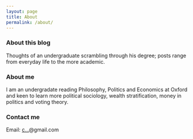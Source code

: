 ```yaml
---
layout: page
title: About
permalink: /about/
---
```


### About this blog
Thoughts of an undergraduate scrambling through his degree; posts range from everyday life to the more academic.

### About me
I am an undergradate reading Philosophy, Politics and Economics at Oxford and keen to learn more political sociology, wealth stratification, money in politics and voting theory.


### Contact me

Email: <a href="http://www.google.com/recaptcha/mailhide/d?k=01QMcKHIN42J9i0PaJ5c9d0w==&amp;c=LBEI5AR21Wzq-To12c5JdnK_snSoELPY3Cd_nbKfFlQ=" onclick="window.open('http://www.google.com/recaptcha/mailhide/d?k\x3d01QMcKHIN42J9i0PaJ5c9d0w\x3d\x3d\x26c\x3dLBEI5AR21Wzq-To12c5JdnK_snSoELPY3Cd_nbKfFlQ\x3d', '', 'toolbar=0,scrollbars=0,location=0,statusbar=0,menubar=0,resizable=0,width=500,height=300'); return false;" title="Reveal this e-mail address">c...</a>@gmail.com
